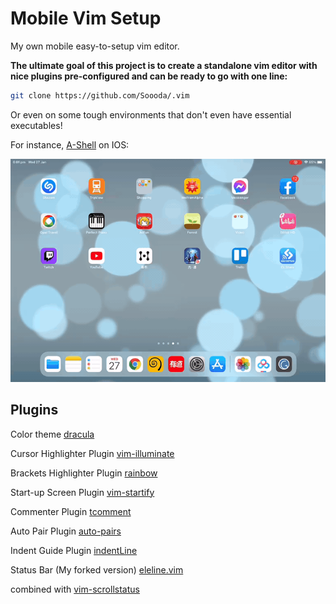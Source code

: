 # Mobile Vim Setup
My own mobile easy-to-setup vim editor.

**The ultimate goal of this project is to create a standalone vim editor with nice plugins pre-configured and can be ready to go with one line:**

```bash
git clone https://github.com/Soooda/.vim
```

Or even on some tough environments that don't even have essential executables!

For instance, [A-Shell](https://github.com/holzschu/a-shell) on IOS:

![Example](example.gif)

## Plugins
Color theme [dracula](https://draculatheme.com/vim)

Cursor Highlighter Plugin [vim-illuminate](https://github.com/RRethy/vim-illuminate)

Brackets Highlighter Plugin [rainbow](https://github.com/luochen1990/rainbow)

Start-up Screen Plugin [vim-startify](https://github.com/mhinz/vim-startify)

Commenter Plugin [tcomment](https://github.com/tomtom/tcomment_vim)

Auto Pair Plugin [auto-pairs](https://github.com/jiangmiao/auto-pairs)

Indent Guide Plugin [indentLine](https://github.com/Yggdroot/indentLine)

Status Bar (My forked version) [eleline.vim](https://github.com/soooda/eleline.vim)

combined with [vim-scrollstatus](https://github.com/ojroques/vim-scrollstatus)
